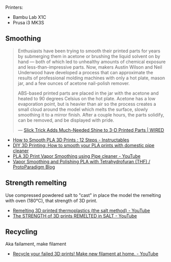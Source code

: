 Printers:

- Bambu Lab X1C
- Prusa i3 MK3S

## Smoothing

> Enthusiasts have been trying to smooth their printed parts for years by submerging them in acetone or brushing the liquid solvent on by hand — both of which led to unhealthy amounts of chemical exposure and less-than-impressive parts. Now, makers Austin Wilson and Neil Underwood have developed a process that can approximate the results of professional molding machines with only a hot plate, mason jar, and a few ounces of acetone nail-polish remover.
>
> ABS-based printed parts are placed in the jar with the acetone and heated to 90 degrees Celsius on the hot plate. Acetone has a low evaporation point, but is heavier than air so the process creates a small cloud around the model which melts the surface, slowly smoothing it to a mirror finish. After a couple hours, the parts solidify, can be removed, and be displayed with pride.
>
> — [Slick Trick Adds Much-Needed Shine to 3-D Printed Parts | WIRED](https://www.wired.com/2013/03/3d-print-smoothing/)

- [How to Smooth PLA 3D Prints : 12 Steps - Instructables](https://www.instructables.com/id/How-to-Smooth-PLA-3D-Prints/)
- [DIY 3D Printing: How to smooth your PLA prints with domestic pipe cleaner](https://diy3dprinting.blogspot.com/2015/02/how-to-smooth-your-pla-prints-with.html)
- [PLA 3D Print Vapor Smoothing using Pipe cleaner - YouTube](https://www.youtube.com/watch?v=0x7bezgJJaA)
- [Vapor Smoothing and Polishing PLA with Tetrahydrofuran (THF) / ProtoParadigm Blog](https://web.archive.org/web/20140625023622/http://www.protoparadigm.com/blog/2013/06/vapor-smoothing-and-polishing-pla-with-tetrahydrofuran-thf/)

## Strength remelting

Use compressed powdered salt to "cast" in place the model the remelting with oven (180°C), that strength of 3D print.

- [Remelting 3D printed thermoplastics (the salt method) - YouTube](https://www.youtube.com/watch?v=nRLJ4ylGTFc)
- [The STRENGTH of 3D prints REMELTED in SALT - YouTube](https://www.youtube.com/watch?v=DyAKtS1b3SQ)

## Recycling

Aka failament, make filament

- [Recycle your failed 3D prints! Make new filament at home. - YouTube](https://www.youtube.com/watch?v=vqWwUx8l_Io&feature=share)
